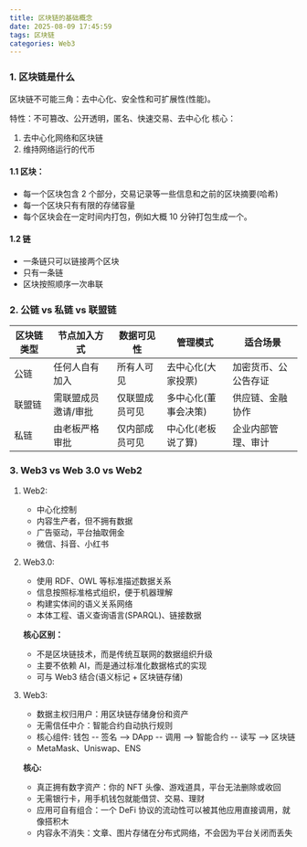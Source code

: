 ```yaml
---
title: 区块链的基础概念
date: 2025-08-09 17:45:59
tags: 区块链
categories: Web3
---
```


### 1. 区块链是什么

区块链不可能三角：去中心化、安全性和可扩展性(性能)。

特性：不可篡改、公开透明，匿名、快速交易、去中心化
核心：<!-- more -->

1. 去中心化网络和区块链
2. 维持网络运行的代币

#### 1.1 区块：

- 每一个区块包含 2 个部分，交易记录等一些信息和之前的区块摘要(哈希)
- 每一个区块只有有限的存储容量
- 每个区块会在一定时间内打包，例如大概 10 分钟打包生成一个。

#### 1.2 链

- 一条链只可以链接两个区块
- 只有一条链
- 区块按照顺序一次串联

### 2. 公链 vs 私链 vs 联盟链

| 区块链类型 | 节点加入方式        | 数据可见性     | 管理模式             | 适合场景             |
| ---------- | ------------------- | -------------- | -------------------- | -------------------- |
| 公链       | 任何人自有加入      | 所有人可见     | 去中心化(大家投票)   | 加密货币、公公告存证 |
| 联盟链     | 需联盟成员邀请/审批 | 仅联盟成员可见 | 多中心化(董事会决策) | 供应链、金融协作     |
| 私链       | 由老板严格审批      | 仅内部成员可见 | 中心化(老板说了算)   | 企业内部管理、审计   |

### 3. Web3 vs Web 3.0 vs Web2

1. Web2:

   - 中心化控制
   - 内容生产者，但不拥有数据
   - 广告驱动，平台抽取佣金
   - 微信、抖音、小红书

2. Web3.0:

   - 使用 RDF、OWL 等标准描述数据关系
   - 信息按照标准格式组织，便于机器理解
   - 构建实体间的语义关系网络
   - 本体工程、语义查询语言(SPARQL)、链接数据

   **核心区别：**

   - 不是区块链技术，而是传统互联网的数据组织升级
   - 主要不依赖 AI，而是通过标准化数据格式的实现
   - 可与 Web3 结合(语义标记 + 区块链存储)

3. Web3:

   - 数据主权归用户：用区块链存储身份和资产
   - 无需信任中介：智能合约自动执行规则
   - 核心组件: 钱包 -- 签名 --> DApp -- 调用 --> 智能合约 -- 读写 --> 区块链
   - MetaMask、Uniswap、ENS

   **核心:**

   - 真正拥有数字资产：你的 NFT 头像、游戏道具，平台无法删除或收回
   - 无需银行卡，用手机钱包就能借贷、交易、理财
   - 应用可自有组合：一个 DeFi 协议的流动性可以被其他应用直接调用，就像搭积木
   - 内容永不消失：文章、图片存储在分布式网络，不会因为平台关闭而丢失
